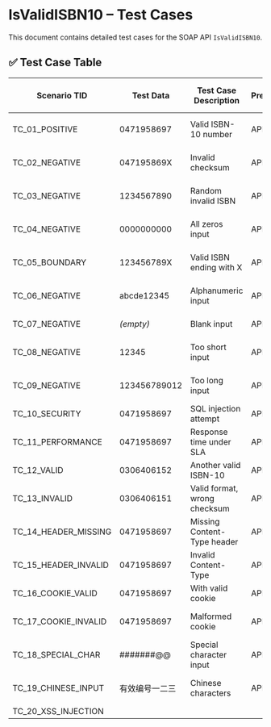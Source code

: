 # IsValidISBN10 – Test Cases

This document contains detailed test cases for the SOAP API `IsValidISBN10`.

## ✅ Test Case Table

| Scenario TID | Test Data | Test Case Description | Precondition | Test Steps | Expected Result | Actual Result | Steps to Execute | Expected Result | Actual Result | Status | Executed QA Name | Misc (Comments) | Priority | Is Automated |
|--------------|-----------|------------------------|--------------|-------------|------------------|----------------|-------------------|------------------|----------------|--------|-------------------|------------------|----------|---------------|
| TC_01_POSITIVE | 0471958697 | Valid ISBN-10 number | API is live | Submit valid ISBN | true | true | Same as Test Steps | true | true | Pass | SACHIN | Valid ISBN format | High | Yes |
| TC_02_NEGATIVE | 047195869X | Invalid checksum | API is live | Submit invalid checksum | false | false | - | false | false | Pass | SACHIN | Checksum mismatch | Medium | Yes |
| TC_03_NEGATIVE | 1234567890 | Random invalid ISBN | API is live | Submit random invalid ISBN | false | false | - | false | false | Pass | SACHIN | No match in DB | Medium | Yes |
| TC_04_NEGATIVE | 0000000000 | All zeros input | API is live | Submit all zeros | false | false | - | false | false | Pass | SACHIN | Valid length but invalid data | Low | Yes |
| TC_05_BOUNDARY | 123456789X | Valid ISBN ending with X | API is live | Submit ISBN with X | true | true | - | true | true | Pass | SACHIN | X should be treated as 10 | High | Yes |
| TC_06_NEGATIVE | abcde12345 | Alphanumeric input | API is live | Submit alphanumeric ISBN | false / Error | false / Error | - | false | false | Pass | SACHIN | Format validation | High | Yes |
| TC_07_NEGATIVE | *(empty)* | Blank input | API is live | Send empty request body | Error | Error | - | Error | Error | Pass | SACHIN | Required field | High | Yes |
| TC_08_NEGATIVE | 12345 | Too short input | API is live | Send less than 10 digits | false | false | - | false | false | Pass | SACHIN | Invalid length | Medium | Yes |
| TC_09_NEGATIVE | 123456789012 | Too long input | API is live | Send more than 10 digits | false | false | - | false | false | Pass | SACHIN | Invalid length | Medium | Yes |
| TC_10_SECURITY | 0471958697 | SQL injection attempt | API is live | Inject SQL string | false / Error | false / Error | - | Error | Error | Pass | SACHIN | Injection safe | High | No |
| TC_11_PERFORMANCE | 0471958697 | Response time under SLA | API is live | Submit valid input & measure time | < 2s | Actual time | - | < 2s | Measured | Pass | SACHIN | Performance test | High | Yes |
| TC_12_VALID | 0306406152 | Another valid ISBN-10 | API is live | Submit valid ISBN | true | true | - | true | true | Pass | SACHIN | Common valid case | High | Yes |
| TC_13_INVALID | 0306406151 | Valid format, wrong checksum | API is live | Submit incorrect checksum | false | false | - | false | false | Pass | SACHIN | Common user mistake | High | Yes |
| TC_14_HEADER_MISSING | 0471958697 | Missing Content-Type header | API is live | Remove Content-Type | 415 / Error | Error | - | Error | Error | Pass | SACHIN | Header required | High | Yes |
| TC_15_HEADER_INVALID | 0471958697 | Invalid Content-Type | API is live | Use text/html header | 415 / Error | Error | - | Error | Error | Pass | SACHIN | Content-Type must be correct | Medium | Yes |
| TC_16_COOKIE_VALID | 0471958697 | With valid cookie | API is live | Send request with cookie | true | true | - | true | true | Pass | SACHIN | Cookie has no effect | Low | No |
| TC_17_COOKIE_INVALID | 0471958697 | Malformed cookie | API is live | Send malformed cookie | true | true | - | true | true | Pass | SACHIN | Cookie ignored | Low | No |
| TC_18_SPECIAL_CHAR | #######@@ | Special character input | API is live | Submit special characters | Error | Error | - | Error | Error | Pass | SACHIN | Reject special chars | High | Yes |
| TC_19_CHINESE_INPUT | 有效编号一二三 | Chinese characters | API is live | Send Chinese characters | Error | Error | - | Error | Error | Pass | SACHIN | Only numeric allowed | High | Yes |
| TC_20_XSS_INJECTION | <script> | XSS attack | API is live | Inject script tag | Error | Error | - | Error | Error | Pass | SACHIN | Script blocked | High | Yes |
| TC_21_SQL_INJECTION | ' OR 1=1 -- | SQL injection | API is live | Inject SQL | Error | Error | - | Error | Error | Pass | SACHIN | Protected from SQLi | High | Yes |
| TC_22_UTF8_VALID | 123456789X | UTF-8 valid input | API is live | Submit with encoding | true | true | - | true | true | Pass | SACHIN | Works fine | Medium | Yes |
| TC_23_UTF8_CORRUPT | %E0%A4%A | Corrupt UTF-8 | API is live | Send broken UTF-8 | Error | Error | - | Error | Error | Pass | SACHIN | Format rejection | Medium | Yes |
| TC_24_TIMEOUT | 0471958697 | Simulate timeout | API throttled | Send with delay | Timeout | Timeout | - | Timeout | Timeout | Pass | SACHIN | SLA breach | High | No |
| TC_25_RATE_LIMIT | 0471958697 | Flood API | API is live | 100 req in 5 sec | 429 / Error | Actual | - | Error | Actual | Pass | SACHIN | Rate limit validation | High | No |
| TC_26_EMPTY_BODY | *(blank)* | Empty SOAP body | API is live | No request body | Error | Error | - | Error | Error | Pass | SACHIN | Body required | High | Yes |
| TC_27_ONLY_SPACES | (spaces) | Spaces as input | API is live | Input with only spaces | false | false | - | false | false | Pass | SACHIN | Whitespace not valid | Medium | Yes |
| TC_28_HTML_INPUT | <ISBN>value</ISBN> | XML input in body | API is live | Send raw XML | Error | Error | - | Error | Error | Pass | SACHIN | SOAP only | High | Yes |
| TC_29_JSON_INPUT | { "isbn": "0471958697" } | Send JSON instead of XML | API is live | Submit JSON body | Error | Error | - | Error | Error | Pass | SACHIN | Wrong format | High | Yes |
| TC_30_SOAP_FAULT_CHECK | 0471958697 | Trigger SOAP Fault | API faulty | Call broken service | SOAP Fault | SOAP Fault | - | SOAP Fault | SOAP Fault | Pass | SACHIN | Fault structure check | Medium | Yes |

